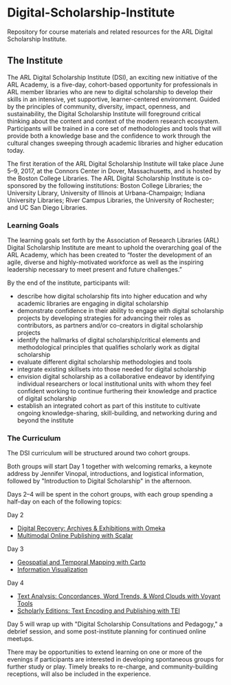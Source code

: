 # Digital-Scholarship-Institute
Repository for course materials and related resources for the ARL Digital Scholarship Institute. 

## The Institute
The ARL Digital Scholarship Institute (DSI), an exciting new initiative of the ARL Academy, is a five-day, cohort-based opportunity for professionals in ARL member libraries who are new to digital scholarship to develop their skills in an intensive, yet supportive, learner-centered environment. Guided by the principles of community, diversity, impact, openness, and sustainability, the Digital Scholarship Institute will foreground critical thinking about the content and context of the modern research ecosystem. Participants will be trained in a core set of methodologies and tools that will provide both a knowledge base and the confidence to work through the cultural changes sweeping through academic libraries and higher education today.

The first iteration of the ARL Digital Scholarship Institute will take place June 5–9, 2017, at the Connors Center in Dover, Massachusetts, and is hosted by the Boston College Libraries. The ARL Digital Scholarship Institute is co-sponsored by the following institutions: Boston College Libraries; the University Library, University of Illinois at Urbana-Champaign; Indiana University Libraries; River Campus Libraries, the University of Rochester; and UC San Diego Libraries.

### Learning Goals
The learning goals set forth by the Association of Research Libraries (ARL) Digital Scholarship Institute are meant to uphold the overarching goal of the ARL Academy, which has been created to “foster the development of an agile, diverse and highly-motivated workforce as well as the inspiring leadership necessary to meet present and future challenges.”

By the end of the institute, participants will:

* describe how digital scholarship fits into higher education and why academic libraries are engaging in digital scholarship
* demonstrate confidence in their ability to engage with digital scholarship projects by developing strategies for advancing their roles as contributors, as partners and/or co-creators in digital scholarship projects
* identify the hallmarks of digital scholarship/critical elements and methodological principles that qualifies scholarly work as digital scholarship
* evaluate different digital scholarship methodologies and tools
* integrate existing skillsets into those needed for digital scholarship
* envision digital scholarship as a collaborative endeavor by identifying individual researchers or local institutional units with whom they feel confident working to continue furthering their knowledge and practice of digital scholarship
* establish an integrated cohort as part of this institute to cultivate ongoing  knowledge-sharing, skill-building, and networking during and beyond the institute

### The Curriculum
The DSI curriculum will be structured around two cohort groups.

Both groups will start Day 1 together with welcoming remarks, a keynote address by Jennifer Vinopal, introductions, and logistical information, followed by "Introduction to Digital Scholarship" in the afternoon.

Days 2–4 will be spent in the cohort groups, with each group spending a half-day on each of the following topics:

Day 2
* [Digital Recovery: Archives & Exhibitions with Omeka](https://github.com/tech-at-arl/Digital-Scholarship-Institute/tree/master/Digital%20Recovery)
* [Multimodal Online Publishing with Scalar](https://github.com/tech-at-arl/Digital-Scholarship-Institute/tree/master/Multimodal%20Online%20Publishing%20with%20Scalar)

Day 3
* [Geospatial and Temporal Mapping with Carto](https://github.com/tech-at-arl/Digital-Scholarship-Institute/tree/master/Geospatial%20and%20Temporal%20Mapping%20with%20Carto)
* [Information Visualization](https://github.com/tech-at-arl/Digital-Scholarship-Institute/tree/master/Information%20Visualization)

Day 4
* [Text Analysis: Concordances, Word Trends, & Word Clouds with Voyant Tools](https://github.com/tech-at-arl/Digital-Scholarship-Institute/tree/master/Text%20Analysis)
* [Scholarly Editions: Text Encoding and Publishing with TEI](https://github.com/tech-at-arl/Digital-Scholarship-Institute/tree/master/Scholarly%20Editions)

Day 5 will wrap up with "Digital Scholarship Consultations and Pedagogy," a debrief session, and some post-institute planning for continued online meetups. 

There may be opportunities to extend learning on one or more of the evenings if participants are interested in developing spontaneous groups for further study or play. Timely breaks to re-charge, and community-building receptions, will also be included in the experience.
